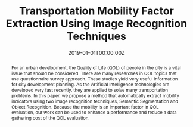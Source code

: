 ---
title: "Transportation Mobility Factor Extraction Using Image Recognition Techniques"
authors:
- P. Kantavat
- Y. Hayashi
- G. City
- B. Kijsirikul
- admin
- Y. Iwahori

date: "2019-01-01T00:00:00Z"
doi: ""

author_notes:
- ""
- ""
- ""
- ""
- ""
- ""
- ""
- ""

# Schedule page publish date (NOT publication's date).
publishDate: "2019-01-01T00:00:00Z"

# Publication type.
# Legend: 0 = Uncategorized; 1 = Conference paper; 2 = Journal article;
# 3 = Preprint / Working Paper; 4 = Report; 5 = Book; 6 = Book section;
# 7 = Thesis; 8 = Patent
publication_types: ["2"]

# Publication name and optional abbreviated publication name.
publication: In *First International Conference on Smart Technology & Urban Development* **Best Paper; (STUD 2019)**
publication_short: In *First International Conference on Smart Technology & Urban Development* **Best Paper; (STUD 2019)**

abstract: For an urban development, the Quality of Life (QOL) of people in the city is a vital issue that should be considered. There are many researches in QOL topics that use questionnaire survey approach. These studies yield very useful information for city development planning. As the Artificial Intelligence technologies are developed very fast recently, they are applied to solve many transportation problems. In this paper, we propose a method that automatically extract mobility indicators using two image recognition techniques, Semantic Segmentation and Object Recognition. Because the mobility is an important factor in QOL evaluation, our work can be used to enhance a performance and reduce a data gathering cost of the QOL evaluation.

# Summary. An optional shortened abstract.
summary: For an urban development, the Quality of Life (QOL) of people in the city is a vital issue that should be considered. There are many researches in QOL topics that use questionnaire survey approach. These studies yield very useful information for city development planning. As the Artificial Intelligence technologies are developed very fast recently, they are applied to solve many transportation problems. In this paper, we propose a method that automatically extract mobility indicators using two image recognition techniques, Semantic Segmentation and Object Recognition. Because the mobility is an important factor in QOL evaluation, our work can be used to enhance a performance and reduce a data gathering cost of the QOL evaluation.

tags:
- YOLOv5
- Quality of Life (QOL)
- Semantic Segmentation
- Object Detection
- Image Recognition

featured: false

links:
# - name: Videos
#   url: https://www.youtube.com/channel/UCNzeAAPyZaX4EDr720q5msg
# - name: ICML talk
#   url: https://www.facebook.com/watch/live/?v=355035025132741&ref=watch_permalink
# - name: IEEE Spectrum article
#   url: https://spectrum.ieee.org/tech-talk/computing/software/deepmind-teaches-ai-teamwork
# - name: ACM
#   url: https://dl.acm.org/doi/10.1007/978-3-031-51023-6_3
- name: GitHub Page
  url: https://kaopanboonyuen.github.io/bkkurbanscapes
url_pdf: https://ieeexplore.ieee.org/document/9018796
url_code: https://github.com/kaopanboonyuen
url_dataset: ''
url_poster: ''
url_project: ''
url_slides: ''
url_source: ''
url_video: ''

# Featured image
# To use, add an image named `featured.jpg/png` to your page's folder. 
image:
  caption: ''
  focal_point: Center
  preview_only: false

# Associated Projects (optional).
#   Associate this publication with one or more of your projects.
#   Simply enter your project's folder or file name without extension.
#   E.g. `internal-project` references `content/project/internal-project/index.md`.
#   Otherwise, set `projects: []`.
projects: []

# Slides (optional).
#   Associate this publication with Markdown slides.
#   Simply enter your slide deck's filename without extension.
#   E.g. `slides: "example"` references `content/slides/example/index.md`.
#   Otherwise, set `slides: ""`.
slides: ""
---
